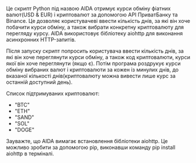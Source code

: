 Це скрипт Python під назвою AIDA отримує курси обміну фіатних валют(USD & EUR) і криптовалют за допомогою API ПриватБанку та Binance. Це дозволяє користувачеві ввести кількість днів, за які він хоче побачити курси обміну, а також вибрати конкретну криптовалюту для перегляду курсу. AIDA використовує бібліотеку aiohttp для виконання асинхронних HTTP-запитів.

Після запуску скрипт попросить користувача ввести кількість днів, за які він хоче переглянути курси обміну, а також код криптовалюти, курси якої він хоче переглянути (якщо є). Потім програма роздрукує курси обміну вибраних валют і криптовалюти за кожен із минулих днів, до вказаної кількості днів(криптовалюту можна вивести лише курс за останній доступний день).

Список підтримуваних криптовалют:
- "BTC"
- "ETH"
- "SAND"
- "SOL"
- "DOGE"

Зауважте, що AIDA вимагає встановлення бібліотеки aiohttp.
Це можливо зробити за допомогою pip, виконавши команду pip install aiohttp в терміналі.
